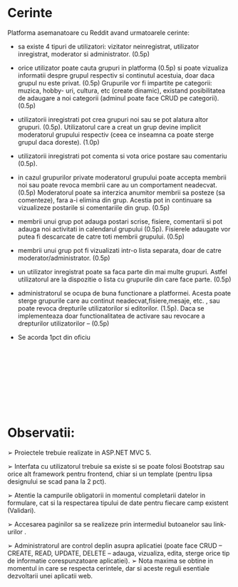 <h1><a id=\"user-content-observatii\" class=\"anchor\" aria-hidden=\"true\" href=\"#observatii\"><svg class=\"octicon octicon-link\" viewBox=\"0 0 16 16\" version=\"1.1\" width=\"16\" height=\"16\" aria-hidden=\"true\"><path fill-rule=\"evenodd\" d=\"M4 9h1v1H4c-1.5 0-3-1.69-3-3.5S2.55 3 4 3h4c1.45 0 3 1.69 3 3.5 0 1.41-.91 2.72-2 3.25V8.59c.58-.45 1-1.27 1-2.09C10 5.22 8.98 4 8 4H4c-.98 0-2 1.22-2 2.5S3 9 4 9zm9-3h-1v1h1c1 0 2 1.22 2 2.5S13.98 12 13 12H9c-.98 0-2-1.22-2-2.5 0-.83.42-1.64 1-2.09V6.25c-1.09.53-2 1.84-2 3.25C6 11.31 7.55 13 9 13h4c1.45 0 3-1.69 3-3.5S14.5 6 13 6z\"></path></svg></a>Cerinte</h1>
<p>Platforma asemanatoare cu Reddit avand urmatoarele cerinte:</p>
<ul>
<li>
<p>sa existe 4 tipuri de utilizatori: vizitator neinregistrat, utilizator
inregistrat, moderator si administrator. (0.5p)</p>
</li>
<li>
<p>orice utilizator poate cauta grupuri in platforma (0.5p) si poate vizualiza
informatii despre grupul respectiv si continutul acestuia, doar daca grupul
nu este privat. (0.5p) Grupurile vor fi impartite pe categorii: muzica, hobby-
uri, cultura, etc (create dinamic), existand posibilitatea de adaugare a noi
categorii (adminul poate face CRUD pe categorii). (0.5p)</p>
</li>
<li>
<p>utilizatorii inregistrati pot crea grupuri noi sau se pot alatura altor
grupuri. (0.5p). Utilizatorul care a creat un grup devine implicit
moderatorul grupului respectiv (ceea ce inseamna ca poate sterge grupul
daca doreste). (1.0p)</p>
</li>
<li>
<p>utilizatorii inregistrati pot comenta si vota orice postare sau comentariu
(0.5p).</p>
</li>
<li>
<p>in cazul grupurilor private moderatorul grupului poate accepta membrii
noi sau poate revoca membrii care au un comportament neadecvat. (0.5p)
Moderatorul poate sa interzica anumitor membrii sa posteze (sa
comenteze), fara a-i elimina din grup. Acestia pot in continuare sa
vizualizeze postarile si comentariile din grup. (0.5p)</p>
</li>
<li>
<p>membrii unui grup pot adauga postari scrise, fisiere, comentarii si pot
adauga noi activitati in calendarul grupului (0.5p). Fisierele adaugate vor
putea fi descarcate de catre toti membrii grupului. (0.5p)</p>
</li>
<li>
<p>membrii unui grup pot fi vizualizati intr-o lista separata, doar de catre
moderator/administrator. (0.5p)</p>
</li>
<li>
<p>un utilizator inregistrat poate sa faca parte din mai multe grupuri. Astfel
utilizatorul are la dispozitie o lista cu grupurile din care face parte. (0.5p)</p>
</li>
<li>
<p>administratorul se ocupa de buna functionare a platformei. Acesta poate
sterge grupurile care au continut neadecvat,fisiere,mesaje, etc. , sau poate
revoca drepturile utilizatorilor si editorilor. (1.5p). Daca se implementeaza
doar functionalitatea de activare sau revocare a drepturilor utilizatorilor –
(0.5p)</p>
</li>
<li>
<p>Se acorda 1pct din oficiu</p>
</li>
</ul>
<h1><a id=\"user-content-observatii\" class=\"anchor\" aria-hidden=\"true\" href=\"#observatii\"><svg class=\"octicon octicon-link\" viewBox=\"0 0 16 16\" version=\"1.1\" width=\"16\" height=\"16\" aria-hidden=\"true\"><path fill-rule=\"evenodd\" d=\"M4 9h1v1H4c-1.5 0-3-1.69-3-3.5S2.55 3 4 3h4c1.45 0 3 1.69 3 3.5 0 1.41-.91 2.72-2 3.25V8.59c.58-.45 1-1.27 1-2.09C10 5.22 8.98 4 8 4H4c-.98 0-2 1.22-2 2.5S3 9 4 9zm9-3h-1v1h1c1 0 2 1.22 2 2.5S13.98 12 13 12H9c-.98 0-2-1.22-2-2.5 0-.83.42-1.64 1-2.09V6.25c-1.09.53-2 1.84-2 3.25C6 11.31 7.55 13 9 13h4c1.45 0 3-1.69 3-3.5S14.5 6 13 6z\"></path></svg></a>Observatii:</h1>
<p>➢ Proiectele trebuie realizate in ASP.NET MVC 5.</p>
<p>➢ Interfata cu utilizatorul trebuie sa existe si se poate folosi
Bootstrap sau orice alt framework pentru frontend, chiar si un
template (pentru lipsa designului se scad pana la 2 pct).</p>
<p>➢ Atentie la campurile obligatorii in momentul completarii datelor
in formulare, cat si la respectarea tipului de date pentru fiecare
camp existent (Validari).</p>
<p>➢ Accesarea paginilor sa se realizeze prin intermediul butoanelor
sau link-urilor .</p>
<p>➢ Administratorul are control deplin asupra aplicatiei (poate face
CRUD – CREATE, READ, UPDATE, DELETE – adauga, vizualiza,
edita, sterge orice tip de informatie corespunzatoare aplicatiei).
➢ Nota maxima se obtine in momentul in care se respecta cerintele,
dar si aceste reguli esentiale dezvoltarii unei aplicatii web.</p>
</article>


